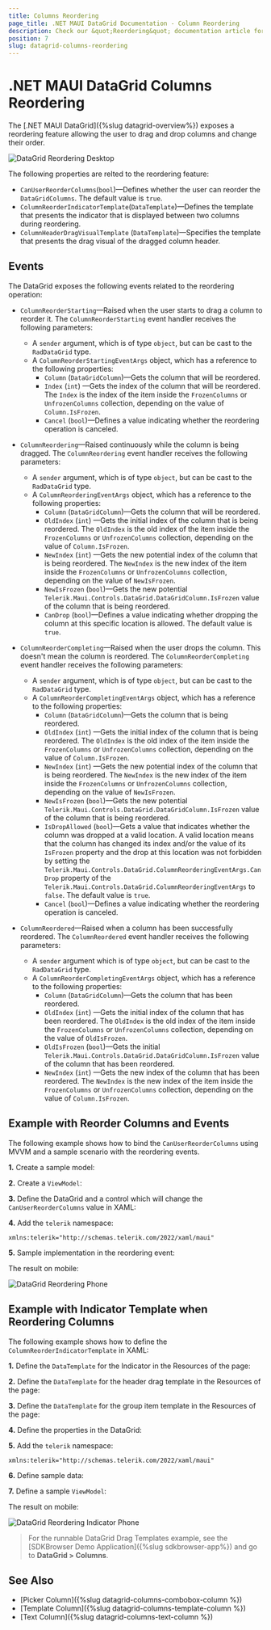 ```yaml
---
title: Columns Reordering
page_title: .NET MAUI DataGrid Documentation - Column Reordering
description: Check our &quot;Reordering&quot; documentation article for Telerik DataGrid for .NET MAUI control.
position: 7
slug: datagrid-columns-reordering
---
```


# .NET MAUI DataGrid Columns Reordering

The [.NET MAUI DataGrid]({%slug datagrid-overview%}) exposes a reordering feature allowing the user to drag and drop columns and change their order.

![DataGrid Reordering Desktop](../images/datagrid-reordering-mac.gif)

The following properties are relted to the reordering feature:

* `CanUserReorderColumns`(`bool`)&mdash;Defines whether the user can reorder the `DataGridColumns`. The default value is `true`.
* `ColumnReorderIndicatorTemplate`(`DataTemplate`)&mdash;Defines the template that presents the indicator that is displayed between two columns during reordering.
* `ColumnHeaderDragVisualTemplate` (`DataTemplate`)&mdash;Specifies the template that presents the drag visual of the dragged column header.

## Events

The DataGrid exposes the following events related to the reordering operation:

* `ColumnReorderStarting`&mdash;Raised when the user starts to drag a column to reorder it. The `ColumnReorderStarting` event handler receives the following parameters:
    - A `sender` argument, which is of type `object`, but can be cast to the `RadDataGrid` type.
    - A `ColumnReorderStartingEventArgs` object, which has a reference to the following properties:
        - `Column` (`DataGridColumn`)&mdash;Gets the column that will be reordered.
        - `Index` (`int`) &mdash;Gets the index of the column that will be reordered. The `Index` is the index of the item inside the `FrozenColumns` or `UnfrozenColumns` collection, depending on the value of `Column.IsFrozen`.
        - `Cancel` (`bool`)&mdash;Defines a value indicating whether the reordering operation is canceled.

* `ColumnReordering`&mdash;Raised continuously while the column is being dragged. The `ColumnReordering` event handler receives the following parameters:
    - A `sender` argument, which is of type `object`, but can be cast to the `RadDataGrid` type.
    - A `ColumnReorderingEventArgs` object, which has a reference to the following properties:
        - `Column` (`DataGridColumn`)&mdash;Gets the column that will be reordered.
        - `OldIndex` (`int`) &mdash;Gets the initial index of the column that is being reordered. The `OldIndex` is the old index of the item inside the `FrozenColumns` or `UnfrozenColumns` collection, depending on the value of `Column.IsFrozen`.
        - `NewIndex` (`int`) &mdash;Gets the new potential index of the column that is being reordered. The `NewIndex` is the new index of the item inside the `FrozenColumns` or `UnfrozenColumns` collection, depending on the value of `NewIsFrozen`.
        - `NewIsFrozen` (`bool`)&mdash;Gets the new potential `Telerik.Maui.Controls.DataGrid.DataGridColumn.IsFrozen` value of the column that is being reordered.
        - `CanDrop` (`bool`)&mdash;Defines a value indicating whether dropping the column at this specific location is allowed. The default value is `true`.

* `ColumnReorderCompleting`&mdash;Raised when the user drops the column. This doesn't mean the column is reordered. The `ColumnReorderCompleting` event handler receives the following parameters:
    - A `sender` argument, which is of type `object`, but can be cast to the `RadDataGrid` type.
    - A `ColumnReorderCompletingEventArgs` object, which has a reference to the following properties:
        - `Column` (`DataGridColumn`)&mdash;Gets the column that is being reordered.
        - `OldIndex` (`int`) &mdash;Gets the initial index of the column that is being reordered. The `OldIndex` is the old index of the item inside the `FrozenColumns` or `UnfrozenColumns` collection, depending on the value of `Column.IsFrozen`.
        - `NewIndex` (`int`) &mdash;Gets the new potential index of the column that is being reordered. The `NewIndex` is the new index of the item inside the `FrozenColumns` or `UnfrozenColumns` collection, depending on the value of `NewIsFrozen`.
        - `NewIsFrozen` (`bool`)&mdash;Gets the new potential `Telerik.Maui.Controls.DataGrid.DataGridColumn.IsFrozen` value of the column that is being reordered.
        - `IsDropAllowed` (`bool`)&mdash;Gets a value that indicates whether the column was dropped at a valid location. A valid location means that the column has changed its index and/or the value of its `IsFrozen` property and the drop at this location was not forbidden by setting the `Telerik.Maui.Controls.DataGrid.ColumnReorderingEventArgs.CanDrop` property of the `Telerik.Maui.Controls.DataGrid.ColumnReorderingEventArgs` to `false`. The default value is `true`.
        - `Cancel` (`bool`)&mdash;Defines a value indicating whether the reordering operation is canceled.

* `ColumnReordered`&mdash;Raised when a column has been successfully reordered. The `ColumnReordered` event handler receives the following parameters:
    - A `sender` argument which is of type `object`, but can be cast to the `RadDataGrid` type.
    - A `ColumnReorderCompletingEventArgs` object, which has a reference to the following properties:
        - `Column` (`DataGridColumn`)&mdash;Gets the column that has been reordered.
        - `OldIndex` (`int`) &mdash;Gets the initial index of the column that has been reordered. The `OldIndex` is the old index of the item inside the `FrozenColumns` or `UnfrozenColumns` collection, depending on the value of `OldIsFrozen`.
        - `OldIsFrozen` (`bool`)&mdash;Gets the initial `Telerik.Maui.Controls.DataGrid.DataGridColumn.IsFrozen` value of the column that has been reordered.
        - `NewIndex` (`int`) &mdash;Gets the new index of the column that has been reordered. The `NewIndex` is the new index of the item inside the `FrozenColumns` or `UnfrozenColumns` collection, depending on the value of `Column.IsFrozen`. 

## Example with Reorder Columns and Events

The following example shows how to bind the `CanUserReorderColumns` using MVVM and a sample scenario with the reordering events.

**1.** Create a sample model:

<snippet id='datagrid-persondetails' />

**2.** Create a `ViewModel`:

<snippet id='datagrid-reordering-viewmodel' />

**3.** Define the DataGrid and a control which will change the `CanUserReorderColumns` value in XAML:

<snippet id='datagrid-reordering-example'/>

**4.** Add the `telerik` namespace:

```XAML
xmlns:telerik="http://schemas.telerik.com/2022/xaml/maui"
```

**5.** Sample implementation in the reordering event:

<snippet id='datagrid-column-reordering-events'/>

The result on mobile:

![DataGrid Reordering Phone](../images/datagrid-reordering-winui.gif)

## Example with Indicator Template when Reordering Columns

The following example shows how to define the `ColumnReorderIndicatorTemplate` in XAML:

**1.** Define the `DataTemplate` for the Indicator in the Resources of the page:

<snippet id='datagrid-reorder-indicator-template'/>

**2.** Define the `DataTemplate` for the header drag template in the Resources of the page:

<snippet id='datagrid-header-drag-template'/>

**3.** Define the `DataTemplate` for the group item template in the Resources of the page:

<snippet id='datagrid-grouping-panel-item-template'/>

**4.** Define the properties in the DataGrid:

<snippet id='datagrid-drag-templates'/>

**5.** Add the `telerik` namespace:

```XAML
xmlns:telerik="http://schemas.telerik.com/2022/xaml/maui"
```

**6.** Define sample data:

<snippet id='datagrid-persondetails' />

**7.** Define a sample `ViewModel`:

<snippet id='datagrid-reordering-viewmodel' />

The result on mobile:

![DataGrid Reordering Indicator Phone](../images/datagrid-reordering-indicator.gif)

> For the runnable DataGrid Drag Templates example, see the [SDKBrowser Demo Application]({%slug sdkbrowser-app%}) and go to **DataGrid > Columns**.

## See Also

- [Picker Column]({%slug datagrid-columns-combobox-column %})
- [Template Column]({%slug datagrid-columns-template-column %})
- [Text Column]({%slug datagrid-columns-text-column %})